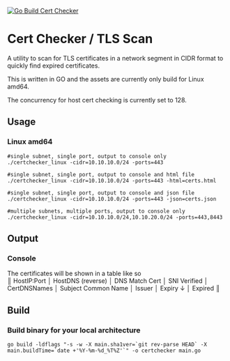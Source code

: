 [![Go Build Cert Checker](https://github.com/saschamonteiro/certchecker/actions/workflows/go.yml/badge.svg)](https://github.com/saschamonteiro/certchecker/actions/workflows/go.yml)
# Cert Checker / TLS Scan

A utility to scan for TLS certificates in a network segment in CIDR format to quickly find expired certificates.  

This is written in GO and the assets are currently only build for Linux amd64.  

The concurrency for host cert checking is currently set to 128.

## Usage
### Linux amd64
```
#single subnet, single port, output to console only
./certchecker_linux -cidr=10.10.10.0/24 -ports=443 

#single subnet, single port, output to console and html file
./certchecker_linux -cidr=10.10.10.0/24 -ports=443 -html=certs.html

#single subnet, single port, output to console and json file
./certchecker_linux -cidr=10.10.10.0/24 -ports=443 -json=certs.json

#multiple subnets, multiple ports, output to console only
./certchecker_linux -cidr=10.10.10.0/24,10.10.20.0/24 -ports=443,8443
```
## Output
### Console
The certificates will be shown in a table like so  
║ HostIP:Port │ HostDNS (reverse) │ DNS Match Cert │ SNI Verified │ CertDNSNames │ Subject Common Name │ Issuer  │ Expiry ↓ │ Expired ║


## Build
### Build binary for your local architecture
```
go build -ldflags "-s -w -X main.sha1ver=`git rev-parse HEAD` -X main.buildTime=`date +'%Y-%m-%d_%T%Z'`" -o certchecker main.go
```